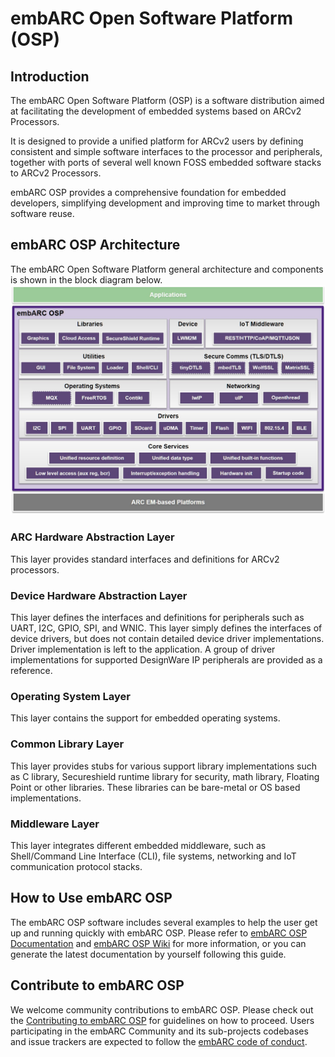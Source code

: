# embARC Open Software Platform (OSP)
## Introduction
The embARC Open Software Platform (OSP) is a software distribution aimed at facilitating the development of embedded systems based on ARCv2 Processors.

It is designed to provide a unified platform for ARCv2 users by defining consistent and simple software interfaces to the processor and peripherals, together with ports of several well known FOSS embedded software stacks to ARCv2 Processors.

embARC OSP provides a comprehensive foundation for embedded developers, simplifying development and improving time to market through software reuse.
## embARC OSP Architecture
The embARC Open Software Platform general architecture and components is shown in the block diagram below.
![embARC Open Software Platform Architecture](doc/documents/pic/embARC.jpg)
### ARC Hardware Abstraction Layer
This layer provides standard interfaces and definitions for ARCv2 processors.
### Device Hardware Abstraction Layer
This layer defines the interfaces and definitions for peripherals such as UART, I2C, GPIO, SPI, and WNIC. This layer simply defines the interfaces of device drivers, but does not contain detailed device driver implementations. Driver implementation is left to the application. A group of driver implementations for supported DesignWare IP peripherals are provided as a reference.
### Operating System Layer
This layer contains the support for embedded operating systems.
### Common Library Layer
This layer provides stubs for various support library implementations such as C library, Secureshield runtime library for security, math library, Floating Point or other libraries. These libraries can be bare-metal or OS based implementations.
### Middleware Layer
This layer integrates different embedded middleware, such as Shell/Command Line Interface (CLI), file systems, networking and IoT communication protocol stacks.
## How to Use embARC OSP
The embARC OSP software includes several examples to help the user get up and running quickly with embARC OSP. Please refer to [embARC OSP Documentation](http://foss-for-synopsys-dwc-arc-processors.github.io/embarc_osp) and [embARC OSP Wiki](https://github.com/foss-for-synopsys-dwc-arc-processors/embarc_osp/wiki) for more information, or you can generate the latest documentation by yourself following this guide.
## Contribute to embARC OSP
We welcome community contributions to embARC OSP. Please check out the [Contributing to embARC OSP](.github/CONTRIBUTING.md) for guidelines on how to proceed.
Users participating in the embARC Community and its sub-projects codebases and issue trackers are expected to follow the [embARC code of conduct](.github/CODE_OF_CONDUCT.md).
